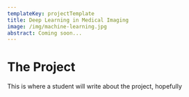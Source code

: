 ```yaml
---
templateKey: projectTemplate
title: Deep Learning in Medical Imaging
image: /img/machine-learning.jpg
abstract: Coming soon...
---
```

# The Project

This is where a student will write about the project, hopefully
